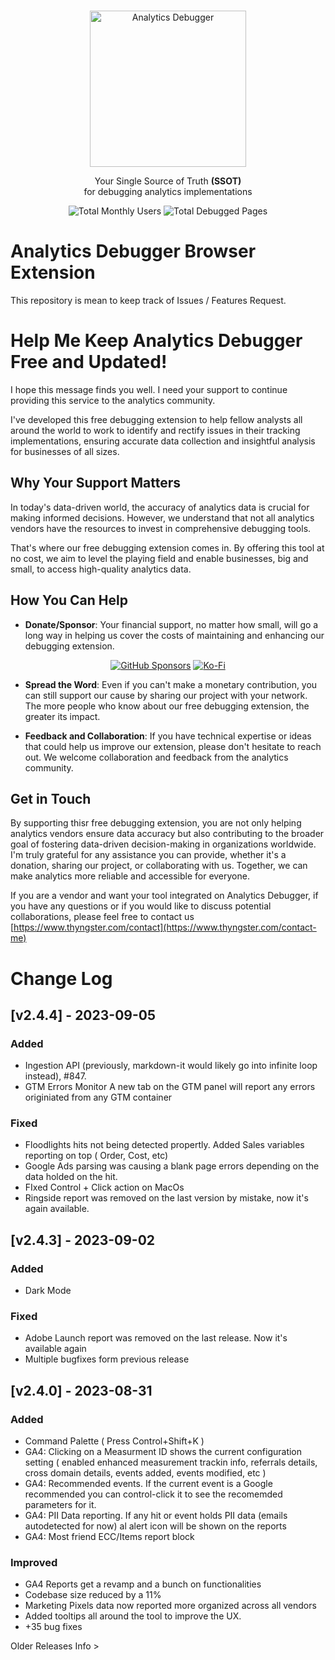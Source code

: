 <br>
<p align="center">
<a href="https://www.thyungster.com" target="_blank">
<img src="https://www.analytics-debugger.com/wp-content/uploads/2023/05/vector-2.svg" alt="Analytics Debugger" height="250" width="250"/>
</a>
</p>

<p align="center">
Your Single Source of Truth  <b> (SSOT)</b><br/>for debugging analytics implementations
</p>



<p align="center">
<img src="https://img.shields.io/badge/107K-Users-brightgreen" alt="Total Monthly Users">
<img src="https://img.shields.io/badge/10M-Pages Debugged-brightgreen" alt="Total Debugged Pages">

</p>

# Analytics Debugger Browser Extension 
This repository is mean to keep track of Issues / Features Request.


# Help Me Keep Analytics Debugger Free and Updated!

I hope this message finds you well. I need your support to continue providing this service to the analytics community. 

I've developed this free debugging extension to help fellow analysts all around the world to work to identify and rectify issues in their tracking implementations, ensuring accurate data collection and insightful analysis for businesses of all sizes.

## Why Your Support Matters

In today's data-driven world, the accuracy of analytics data is crucial for making informed decisions. However, we understand that not all analytics vendors have the resources to invest in comprehensive debugging tools. 

That's where our free debugging extension comes in. By offering this tool at no cost, we aim to level the playing field and enable businesses, big and small, to access high-quality analytics data.

## How You Can Help

- **Donate/Sponsor**: Your financial support, no matter how small, will go a long way in helping us cover the costs of maintaining and enhancing our debugging extension.

<p align="center">
  <a href="https://github.com/sponsors/thyngster"><img src=https://img.shields.io/badge/sponsor-30363D?style=for-the-badge&logo=GitHub-Sponsors&logoColor=#white" alt="GitHub Sponsors" /></a>
  <a href="https://ko-fi.com/thyngster"><img src="https://img.shields.io/badge/Ko--fi-F16061?style=for-the-badge&logo=ko-fi&logoColor=white" alt="Ko-Fi" /></a>
</p> 


- **Spread the Word**: Even if you can't make a monetary contribution, you can still support our cause by sharing our project with your network. The more people who know about our free debugging extension, the greater its impact.

- **Feedback and Collaboration**: If you have technical expertise or ideas that could help us improve our extension, please don't hesitate to reach out. We welcome collaboration and feedback from the analytics community.

## Get in Touch

By supporting thisr free debugging extension, you are not only helping analytics vendors ensure data accuracy but also contributing to the broader goal of fostering data-driven decision-making in organizations worldwide.
I'm  truly grateful for any assistance you can provide, whether it's a donation, sharing our project, or collaborating with us. Together, we can make analytics more reliable and accessible for everyone.

If you are a vendor and want your tool integrated on Analytics Debugger, if you have any questions or if you would like to discuss potential collaborations, please feel free to contact us [https://www.thyngster.com/contact](https://www.thyngster.com/contact-me)

# Change Log 
## [v2.4.4] - 2023-09-05
### Added
- Ingestion API
  (previously, markdown-it would likely go into infinite loop instead), #847.
- GTM Errors Monitor
  A new tab on the GTM panel will report any errors originiated from any GTM container
### Fixed
- Floodlights hits not being detected propertly. Added Sales variables reporting on top ( Order, Cost, etc)
- Google Ads parsing was causing a blank page errors depending on the data holded on the hit.
- FIxed Control + Click action on MacOs
- Ringside report was removed on the last version by mistake, now it's again available.
## [v2.4.3] - 2023-09-02
### Added
- Dark Mode
### Fixed
- Adobe Launch report was removed on the last release. Now it's available again
- Multiple bugfixes form previous release
## [v2.4.0] - 2023-08-31
### Added
- Command Palette ( Press Control+Shift+K )
- GA4: Clicking on a Measurment ID shows the current configuration setting ( enabled enhanced measurement trackin info, referrals details, cross domain details, events added, events modified, etc )
- GA4: Recommended events. If the current event is a Google recommended you can control-click it to see the recomemded parameters for it. 
- GA4: PII Data reporting. If any hit or event holds PII data (emails autodetected for now) al alert icon will be shown on the reports
- GA4: Most friend ECC/Items report block
### Improved
- GA4 Reports get a revamp and a bunch on functionalities
- Codebase size reduced by a 11%
- Marketing Pixels data now reported more organized across all vendors
- Added tooltips all around the tool to improve the UX.
- +35 bug fixes 

Older Releases Info >
